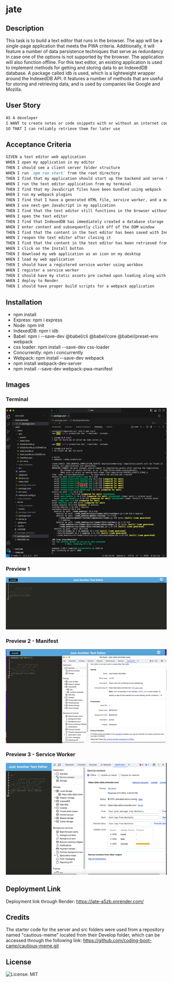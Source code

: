 # jate

## Description

This task is to build a text editor that runs in the browser. The app will be a single-page application that meets the PWA criteria. Additionally, it will feature a number of data persistence techniques that serve as redundancy in case one of the options is not supported by the browser. The application will also function offline. For this text editor, an existing application is used to implement methods for getting and storing data to an IndexedDB database. A package called idb is used, which is a lightweight wrapper around the IndexedDB API. It features a number of methods that are useful for storing and retrieving data, and is used by companies like Google and Mozilla.

## User Story

```md
AS A developer
I WANT to create notes or code snippets with or without an internet connection
SO THAT I can reliably retrieve them for later use
```

## Acceptance Criteria

```md 
GIVEN a text editor web application
WHEN I open my application in my editor
THEN I should see a client server folder structure
WHEN I run `npm run start` from the root directory
THEN I find that my application should start up the backend and serve the client
WHEN I run the text editor application from my terminal
THEN I find that my JavaScript files have been bundled using webpack
WHEN I run my webpack plugins
THEN I find that I have a generated HTML file, service worker, and a manifest file
WHEN I use next-gen JavaScript in my application
THEN I find that the text editor still functions in the browser without errors
WHEN I open the text editor
THEN I find that IndexedDB has immediately created a database storage
WHEN I enter content and subsequently click off of the DOM window
THEN I find that the content in the text editor has been saved with IndexedDB
WHEN I reopen the text editor after closing it
THEN I find that the content in the text editor has been retrieved from our IndexedDB
WHEN I click on the Install button
THEN I download my web application as an icon on my desktop
WHEN I load my web application
THEN I should have a registered service worker using workbox
WHEN I register a service worker
THEN I should have my static assets pre cached upon loading along with subsequent pages and static assets
WHEN I deploy to Render
THEN I should have proper build scripts for a webpack application
```

## Installation

 - npm install
 - Express: npm i express
 - Node: npm init
 - IndexedDB: npm i idb
 - Babel: npm i --save-dev @babel/cli @babel/core @babel/preset-env webpack
 - css loader: npm install --save-dev css-loader
 - Concurrently: npm i concurrently
 - Webpack: npm install --save-dev webpack
 - npm install webpack-dev-server
 - npm install --save-dev webpack-pwa-manifest

## Images

### Terminal

![Alt text](Images/Terminal.png)

### Preview 1

![Alt text](Images/JATE.png)

### Preview 2 - Manifest

![Alt text](Images/Manifest.png)

### Preview 3 - Service Worker

![Alt text](Images/Service-workers.png)

## Deployment Link

Deployment link through Render: https://jate-a5zb.onrender.com/

## Credits

The starter code for the server and src folders were used from a repository named "cautious-meme" located from their Develop folder, which can be accessed through the following link: https://github.com/coding-boot-camp/cautious-meme.git

## License 

![License: MIT](https://img.shields.io/badge/License-MIT-yellow.svg)